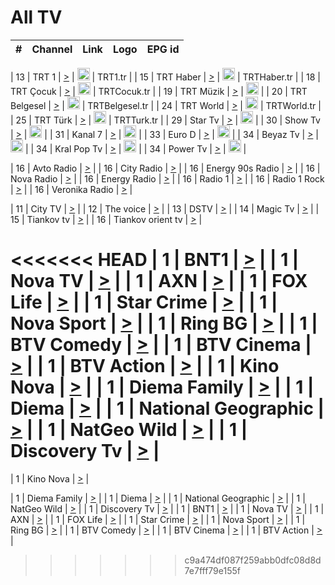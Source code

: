 <h1>All TV</h1>

| #   | Channel        | Link  | Logo | EPG id |
|:---:|:--------------:|:-----:|:----:|:------:|

| 13  | TRT 1            | [>](https://tv-trt1.medya.trt.com.tr/master.m3u8) | <img height="20" src="https://i.imgur.com/j786OLG.png"/> | TRT1.tr |
| 15  | TRT Haber        | [>](https://tv-trthaber.medya.trt.com.tr/master.m3u8) | <img height="20" src="https://i.imgur.com/OVfo8Ab.png"/> | TRTHaber.tr |
| 18  | TRT Çocuk        | [>](https://tv-trtcocuk.medya.trt.com.tr/master.m3u8) | <img height="20" src="https://i.imgur.com/QLFmD6d.png"/> | TRTCocuk.tr |
| 19  | TRT Müzik        | [>](https://tv-trtmuzik.medya.trt.com.tr/master.m3u8) | <img height="20" src="https://i.imgur.com/fIVFCEd.png"/> |
| 20  | TRT Belgesel     | [>](https://tv-trtbelgesel.medya.trt.com.tr/master.m3u8) | <img height="20" src="https://i.imgur.com/MGO87pe.png"/> | TRTBelgesel.tr |
| 24  | TRT World        | [>](https://tv-trtworld.medya.trt.com.tr/master.m3u8) | <img height="20" src="https://i.imgur.com/JEA2xpv.png"/> | TRTWorld.tr |
| 25  | TRT Türk         | [>](https://tv-trtturk.medya.trt.com.tr/master.m3u8) | <img height="20" src="https://i.imgur.com/OSTOQNw.png"/> | TRTTurk.tr |
| 29  | Star Tv   | [>](https://dogus-live.daioncdn.net/startv/startv_360p.m3u8) | <img height="20" src="https://i.imgur.com/IebUZx1.png"/> |
| 30  | Show Tv     | [>](https://ciner-live.daioncdn.net/showtv/showtv.m3u8) | <img height="20" src="https://i.imgur.com/IebUZx1.png"/> |
| 31  | Kanal 7     | [>](https://kanal7-live.daioncdn.net/kanal7/kanal7.m3u8) | <img height="20" src="https://i.imgur.com/IebUZx1.png"/> |
| 33  | Euro D    | [>](https://www.youtube.com/user/KanalD/live) | <img height="20" src="https://i.imgur.com/IebUZx1.png"/> |
| 34  | Beyaz Tv     | [>](https://beyaztv-live.daioncdn.net/beyaztv/beyaztv.m3u8) | <img height="20" src="https://i.imgur.com/IebUZx1.png"/> |
| 34  | Kral Pop Tv     | [>](https://www.youtube.com/watch?v=GuFTuKoXepw) | <img height="20" src="https://i.imgur.com/IebUZx1.png"/> |
| 34  | Power Tv     | [>](https://livetv.powerapp.com.tr/powerTV/powerhd.smil/chunklist.m3u8) | <img height="20" src="https://i.imgur.com/IebUZx1.png"/> |

| 16  | Avto Radio | [>](http://stream.metacast.eu/avtoradio.mp3.m3u) |
| 16  | City Radio | [>](http://stream.metacast.eu/city.aac.m3u) |
| 16  | Energy 90s Radio | [>](http://stream.metacast.eu/energy-90s.m3u) |
| 16  | Nova Radio | [>](http://stream.metacast.eu/nova.aac.m3u) |
| 16  | Energy Radio | [>](http://stream.metacast.eu/nrj.aac.m3u) |
| 16  | Radio 1 | [>](http://stream.metacast.eu/radio1.aac.m3u) |
| 16  | Radio 1 Rock | [>](http://stream.metacast.eu/radio1rock.aac.m3u) |
| 16  | Veronika Radio | [>](http://stream.metacast.eu/veronika.aac.m3u) |

| 11  | City TV | [>](https://tv.city.bg/play/tshls/citytv/index.m3u8) |
| 12  | The voice | [>](https://bss1.neterra.tv/thevoice/thevoice.m3u8) |
| 13  | DSTV | [>](http://46.249.95.140:8081/hls/data.m3u8) |
| 14  | Magic Tv | [>](https://bss1.neterra.tv/magictv/magictv.m3u8) |
| 15  | Tiankov tv | [>](https://streamer103.neterra.tv/tiankov-folk/live.m3u8) |
| 16  | Tiankov orient tv | [>](https://streamer103.neterra.tv/tiankov-orient/live.m3u8) |

<<<<<<< HEAD
| 1 | BNT1 | [>](https://ymkaya.xyz:46316/tv/bnt1/playlist.m3u8?wmsAuthSign=c2VydmVyX3RpbWU9Ny8yOS8yMDI1IDE6MTM6MDAgUE0maGFzaF92YWx1ZT1iMDkwQy85czdLMytxSWtwQ1l2UWNBPT0mdmFsaWRtaW51dGVzPTYw) |
| 1 | Nova TV | [>](https://ymkaya.xyz:46316/tv/novatv/playlist.m3u8?wmsAuthSign=c2VydmVyX3RpbWU9Ny8yOS8yMDI1IDE6MTM6MTAgUE0maGFzaF92YWx1ZT1BYzV0NW5yYTlNdjdqVkxMSks2M1ZBPT0mdmFsaWRtaW51dGVzPTYw) |
| 1 | AXN | [>](https://ymkaya.xyz:46316/tv/axn/playlist.m3u8?wmsAuthSign=c2VydmVyX3RpbWU9Ny8yOS8yMDI1IDE6MTM6MjAgUE0maGFzaF92YWx1ZT1sS2dPV21LeW5yazdDNUdMQWprMnVnPT0mdmFsaWRtaW51dGVzPTYw) |
| 1 | FOX Life | [>](https://ymkaya.xyz:46316/tv/foxlife/playlist.m3u8?wmsAuthSign=c2VydmVyX3RpbWU9Ny8yOS8yMDI1IDE6MTM6MzAgUE0maGFzaF92YWx1ZT1pVTkzZ2FIeUYrVzZPYlZJT3ZxenpRPT0mdmFsaWRtaW51dGVzPTYw) |
| 1 | Star Crime | [>](https://ymkaya.xyz:46316/tv/foxcrime/playlist.m3u8?wmsAuthSign=c2VydmVyX3RpbWU9Ny8yOS8yMDI1IDE6MTM6NDEgUE0maGFzaF92YWx1ZT01ZUQwbXgzcU1yYU1RNSsvZXYxcTlBPT0mdmFsaWRtaW51dGVzPTYw) |
| 1 | Nova Sport | [>](https://ymkaya.xyz:46316/tv/novasport/playlist.m3u8?wmsAuthSign=c2VydmVyX3RpbWU9Ny8yOS8yMDI1IDE6MTM6NTMgUE0maGFzaF92YWx1ZT1OcFU5T0xkRXIzVm1nTTUyQU5FdWtBPT0mdmFsaWRtaW51dGVzPTYw) |
| 1 | Ring BG | [>](https://ymkaya.xyz:46316/tv/ringbg/playlist.m3u8?wmsAuthSign=c2VydmVyX3RpbWU9Ny8yOS8yMDI1IDE6MTQ6MDMgUE0maGFzaF92YWx1ZT1vb1hMc1ZxbmZnenJZUnI3OHIrKy9nPT0mdmFsaWRtaW51dGVzPTYw) |
| 1 | BTV Comedy | [>](https://ymkaya.xyz:46316/tv/btvcomedy/playlist.m3u8?wmsAuthSign=c2VydmVyX3RpbWU9Ny8yOS8yMDI1IDE6MTQ6MTMgUE0maGFzaF92YWx1ZT1MTlVqbmVWYnhGTzZRMVBYbDlvcVhBPT0mdmFsaWRtaW51dGVzPTYw) |
| 1 | BTV Cinema | [>](https://ymkaya.xyz:46316/tv/btvcinema/playlist.m3u8?wmsAuthSign=c2VydmVyX3RpbWU9Ny8yOS8yMDI1IDE6MTQ6MjMgUE0maGFzaF92YWx1ZT1uSXFHRHZ4cExOdStaOHUyczh6OTd3PT0mdmFsaWRtaW51dGVzPTYw) |
| 1 | BTV Action | [>](https://ymkaya.xyz:46316/tv/btvaction/playlist.m3u8?wmsAuthSign=c2VydmVyX3RpbWU9Ny8yOS8yMDI1IDE6MTQ6MzMgUE0maGFzaF92YWx1ZT1yeWxJWVdOUU03NE5taDJ5dUwrWjJBPT0mdmFsaWRtaW51dGVzPTYw) |
| 1 | Kino Nova | [>](https://ymkaya.xyz:46316/tv/kinonova/playlist.m3u8?wmsAuthSign=c2VydmVyX3RpbWU9Ny8yOS8yMDI1IDE6MTQ6NDQgUE0maGFzaF92YWx1ZT1NN2ttSzAzZkRuRjBjcS9qT3d1eFdRPT0mdmFsaWRtaW51dGVzPTYw) |
| 1 | Diema Family | [>](https://ymkaya.xyz:46316/tv/diemafamily/playlist.m3u8?wmsAuthSign=c2VydmVyX3RpbWU9Ny8yOS8yMDI1IDE6MTQ6NTMgUE0maGFzaF92YWx1ZT1OaU04Q3B0WE5sYmFWQThXQ3l0RVhRPT0mdmFsaWRtaW51dGVzPTYw) |
| 1 | Diema | [>](https://ymkaya.xyz:46316/tv/diema/playlist.m3u8?wmsAuthSign=c2VydmVyX3RpbWU9Ny8yOS8yMDI1IDE6MTU6MDQgUE0maGFzaF92YWx1ZT1FQjVQV1pZSGo5cUpmK1BBdmNGL0pnPT0mdmFsaWRtaW51dGVzPTYw) |
| 1 | National Geographic | [>](https://ymkaya.xyz:46316/tv/natgeo/playlist.m3u8?wmsAuthSign=c2VydmVyX3RpbWU9Ny8yOS8yMDI1IDE6MTU6MTQgUE0maGFzaF92YWx1ZT1tY3l4SnNDSTI1U1ZtemhDeCtkc3dnPT0mdmFsaWRtaW51dGVzPTYw) |
| 1 | NatGeo Wild | [>](https://ymkaya.xyz:46316/tv/natgeowild/playlist.m3u8?wmsAuthSign=c2VydmVyX3RpbWU9Ny8yOS8yMDI1IDE6MTU6MjcgUE0maGFzaF92YWx1ZT1ENlgxdmlkWUxJNzVOZXkwTGRYMVdnPT0mdmFsaWRtaW51dGVzPTYw) |
| 1 | Discovery Tv | [>](https://ymkaya.xyz:46316/tv/discovery/playlist.m3u8?wmsAuthSign=c2VydmVyX3RpbWU9Ny8yOS8yMDI1IDE6MTU6MzcgUE0maGFzaF92YWx1ZT1rNVVuOTJLU0tMVnRhVElZUE92SGNRPT0mdmFsaWRtaW51dGVzPTYw) |
=======


| 1 | Kino Nova | [>](https://ymkaya.xyz:11336/tv/kinonova/playlist.m3u8?wmsAuthSign=c2VydmVyX3RpbWU9MS8yLzIwMjUgNDo0MDoyMCBBTSZoYXNoX3ZhbHVlPWlFS1FrWEtMMVRFM3l5YklUWUJQUHc9PSZ2YWxpZG1pbnV0ZXM9NjA=) |

| 1 | Diema Family | [>](https://ymkaya.xyz:11336/tv/diemafamily/playlist.m3u8?wmsAuthSign=c2VydmVyX3RpbWU9MS8yLzIwMjUgNDo0MDozMCBBTSZoYXNoX3ZhbHVlPUVUaTVKTldvZTF5WVVCM0YwL21kaXc9PSZ2YWxpZG1pbnV0ZXM9NjA=) |
| 1 | Diema | [>](https://ymkaya.xyz:11336/tv/diema/playlist.m3u8?wmsAuthSign=c2VydmVyX3RpbWU9MS8yLzIwMjUgNDo0MDo0MCBBTSZoYXNoX3ZhbHVlPVlYMWVJT2NuUjNpUTBsaytEUFFOS2c9PSZ2YWxpZG1pbnV0ZXM9NjA=) |
| 1 | National Geographic | [>](https://ymkaya.xyz:11336/tv/natgeo/playlist.m3u8?wmsAuthSign=c2VydmVyX3RpbWU9MS8yLzIwMjUgNDo0MTo0MSBBTSZoYXNoX3ZhbHVlPTJQTlVmcG5nYWx0M013eUhGRGxnd0E9PSZ2YWxpZG1pbnV0ZXM9NjA=) |
| 1 | NatGeo Wild | [>](https://ymkaya.xyz:11336/tv/natgeowild/playlist.m3u8?wmsAuthSign=c2VydmVyX3RpbWU9MS8yLzIwMjUgNDo0MTo1MSBBTSZoYXNoX3ZhbHVlPVl1OXZaTTliN0hGWEN3eDBYd1duNkE9PSZ2YWxpZG1pbnV0ZXM9NjA=) |
| 1 | Discovery Tv | [>](https://ymkaya.xyz:11336/tv/discovery/playlist.m3u8?wmsAuthSign=c2VydmVyX3RpbWU9MS8yLzIwMjUgNDo0MjowMSBBTSZoYXNoX3ZhbHVlPWtBQmdLNlY2RmQwWElzMVYzSDJyVkE9PSZ2YWxpZG1pbnV0ZXM9NjA=) |
| 1 | BNT1 | [>](https://ymkaya.xyz:11336/tv/bnt1/playlist.m3u8?wmsAuthSign=c2VydmVyX3RpbWU9MS8yLzIwMjUgNDozODozOCBBTSZoYXNoX3ZhbHVlPVVrMVlRQXpJWlhYeUh6ZFVpSC9NMUE9PSZ2YWxpZG1pbnV0ZXM9NjA=) |
| 1 | Nova TV | [>](https://ymkaya.xyz:11336/tv/novatv/playlist.m3u8?wmsAuthSign=c2VydmVyX3RpbWU9MS8yLzIwMjUgNDozODo0OCBBTSZoYXNoX3ZhbHVlPUVxQjh1a0ZzYkVGZU8zZDFGTzdreVE9PSZ2YWxpZG1pbnV0ZXM9NjA=) |
| 1 | AXN | [>](https://ymkaya.xyz:11336/tv/axn/playlist.m3u8?wmsAuthSign=c2VydmVyX3RpbWU9MS8yLzIwMjUgNDozODo1OCBBTSZoYXNoX3ZhbHVlPUpkWStGY1hkNXhaOVpPZ0thQ0FZL3c9PSZ2YWxpZG1pbnV0ZXM9NjA=) |
| 1 | FOX Life | [>](https://ymkaya.xyz:11336/tv/foxlife/playlist.m3u8?wmsAuthSign=c2VydmVyX3RpbWU9MS8yLzIwMjUgNDozOToxMCBBTSZoYXNoX3ZhbHVlPWt1ZDc1T3AzYlZDTjJnSy9TU0xJZlE9PSZ2YWxpZG1pbnV0ZXM9NjA=) |
| 1 | Star Crime | [>](https://ymkaya.xyz:11336/tv/foxcrime/playlist.m3u8?wmsAuthSign=c2VydmVyX3RpbWU9MS8yLzIwMjUgNDozOToyMCBBTSZoYXNoX3ZhbHVlPXIwVU45Nm9FR1l2enNkTG9TanBxbmc9PSZ2YWxpZG1pbnV0ZXM9NjA=) |
| 1 | Nova Sport | [>](https://ymkaya.xyz:11336/tv/novasport/playlist.m3u8?wmsAuthSign=c2VydmVyX3RpbWU9MS8yLzIwMjUgNDozOTozMCBBTSZoYXNoX3ZhbHVlPXlSZ0UxazVaM0xhSmc0NmR4T0c1T2c9PSZ2YWxpZG1pbnV0ZXM9NjA=) |
| 1 | Ring BG | [>](https://ymkaya.xyz:11336/tv/ringbg/playlist.m3u8?wmsAuthSign=c2VydmVyX3RpbWU9MS8yLzIwMjUgNDozOTo0MCBBTSZoYXNoX3ZhbHVlPTR4aUlFNHVUYWN4enY1WkVuOFZma2c9PSZ2YWxpZG1pbnV0ZXM9NjA=) |
| 1 | BTV Comedy | [>](https://ymkaya.xyz:11336/tv/btvcomedy/playlist.m3u8?wmsAuthSign=c2VydmVyX3RpbWU9MS8yLzIwMjUgNDozOTo1MCBBTSZoYXNoX3ZhbHVlPUtrMTJ2RHNTTUU1RFp1ZkVOdXFSK3c9PSZ2YWxpZG1pbnV0ZXM9NjA=) |
| 1 | BTV Cinema | [>](https://ymkaya.xyz:11336/tv/btvcinema/playlist.m3u8?wmsAuthSign=c2VydmVyX3RpbWU9MS8yLzIwMjUgNDozOTo1OSBBTSZoYXNoX3ZhbHVlPTZWcU9FZW56cG1NM1lrYy8xNE5NeHc9PSZ2YWxpZG1pbnV0ZXM9NjA=) |
| 1 | BTV Action | [>](https://ymkaya.xyz:11336/tv/btvaction/playlist.m3u8?wmsAuthSign=c2VydmVyX3RpbWU9MS8yLzIwMjUgNDo0MDoxMCBBTSZoYXNoX3ZhbHVlPUlDd0ErRkZVWThyMVZwR3c2REdGZ3c9PSZ2YWxpZG1pbnV0ZXM9NjA=) |
>>>>>>> c9a474df087f259abb0dfc08d8d7e7fff79e155f
